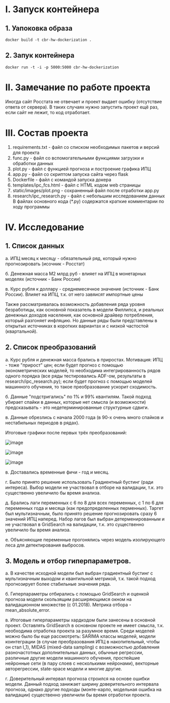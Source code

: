 # I. Запуск контейнера

## 1. Уапоковка образа
`docker build -t cbr-hw-dockerization .`

## 2. Запук контейнера
`docker run -t -i -p 5000:5000 cbr-hw-dockerization`

# II. Замечание по работе проекта
Иногда сайт Росстата не отвечает и проект выдает ошибку (отсутствие ответа от сервера). В таких случаях нужно запустить проект ещё раз, если сайт не лежит, то код отработает.

# III. Состав проекта
1. requirements.txt - файл со списком необходимых пакетов и версий для проекта
2. func.py - файл со вспомогательными функциями загрузки и обработки данных
3. plot.py - файл с функцией прогноза и построение графика ИПЦ
4. app.py - файл со скриптом запуска сайта через flask
5. Dockerfile - файл с командой запуска докера
6. templates/ipc_fcs.html - файл с HTML кодом web страницы
7. static/images/plot.png - сохраненный файл после отработки app.py
8. research/ipc_research.py - файл с небольшим исследованием данных
В файлах основного кода (*.py) содержатся краткие комментарии по ходу программы

# IV. Исследование
## 1. Список данных
a. ИПЦ месяц к месяцу - обязательный ряд, который нужно прогнозировать (исочник - Росстат)

б. Денежная масса M2 млрд руб - влияет на ИПЦ в монетарных моделях (источник - Банк России)

в. Курс рубля к доллару - среднемесячное значение (источник - Банк России). Влияет на ИПЦ, т.к. от него завяисят импортные цены

Также рассматривалась возможность добавления ряда уровня безработицы, как основной показатель в модели Филлипса, и реальных денежных доходов населения, как основной драйвер потребления, который разгоняет инфляцию. Но данные ряды были представлены в открытых источниках в коротких вариантах и с низкой частостой (квартальной).

## 2. Список преобразований
а. Курс рубля и денежная масса брались в приростах. Мотивация: ИПЦ - тоже "прирост" цен;
если будет прогноз с помощью эконометрических моделей, то необходима интегрированность рядов одного порядка (все ряды тестировались ADF-ом, результаты в research/ipc_research.py);
если будет прогноз с помощью моделей машинного обучения, то такое преобразование ускорит сходимость.

б. Данные "подстригались" по 1% и 99% квантилям. Такой подход убирает спайки в данных, которые нет смысла (и возможности) предсказывать - это недетерминированные структурные сдвиги.

в. Данные обрезлись с начала 2000 года (в 90-х очень много спайков и нестабильных периодов в рядах).

Итоговые графики после первых трёх преобразований:

![image](https://github.com/hraparovna/CBR_HW/assets/78476837/caeafebb-fb7a-4a60-92f1-2e846757f41a)

![image](https://github.com/hraparovna/CBR_HW/assets/78476837/a6af1f86-4fb8-4c90-afd8-c7b60f8ed96a)

![image](https://github.com/hraparovna/CBR_HW/assets/78476837/be83626c-4e04-4839-b5c1-05f42b354084)


в. Доставались временные фичи - год и месяц.

г. Было принято решение использовать Градиентный бустинг (ради интереса). Выбор модели не участвовал в отборе на валидации, т.к. это существенно увеличило бы время анализа.

д. Брались лаги переменных с 6 по 8 для всех переменных, с 1 по 6 для переменных года и месяца (как предопределенных перменных). Таргет был мультизначным, было принято решение прогнозировать сразу 6 значений ИПЦ наперед. Набор лагов был выбран детерменированным и не участвовал в GridSearch на валидации, т.к. это существенно увеличило бы время анализа.

е. Объясняющие переменные прогонялись через модель изолирующего леса для детектирования выбросов. 

## 3. Модель и отбор гиперпараметров.
а. В качестве исходной модели был выбран градиентный бустинг с мультизначным выходом и квантильной метрикой, т.к. такой подход прогнозирует более стабильные значения ряда.

б. Гиперпараметры отбирались с помощью GridSearch и оценкой прогноза модели скользящим расширяющимся окном на валидационном множестве (с 01.2018). Метрика отбора - mean_absolute_error.

в. Итоговые гиперпараметры хардкодом были занесены в основной проект. Оставлять GridSearch в основном проекте не имеет смысла, т.к. необходима отработка проекта за разумное время.
Среди моделей можно было бы еще рассмотреть: SARIMA классы моделей, модели коинтеграции (в случае преобразования ИПЦ в накопительный, чтобы он стал I_1), MIDAS (mixed-data sampling) с возможностью добавления разночастотных дополнительных данных, обычные регрессии, различные другие модели машинного обучения, простейшие нейронные сети (в пару слоев с несколькими нейронами), векторные авторегрессии, state-space модели и многие другие.

г. Доверительный интервал прогноза строился на основе ошибки модели. Данный подход занижает ширину доверительного интервала прогноза, однако другие подходы (монте-карло, модельная ошибка на валидации) существенно увеличили бы время отработки проекта.




 
